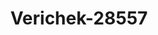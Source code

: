 ---
f_zip-code: 79602
f_state-code: TX
title: Verichek-28557
f_phone: 325-676-7400
f_city-only: Abilene
f_address: 777 Chestnut Street Abilene
f_location-unique-id: '28557'
slug: verichek-28557
updated-on: '2024-05-30T13:46:58.046Z'
created-on: '2024-05-30T13:36:59.803Z'
published-on: '2024-05-30T13:54:32.469Z'
f_city-state: cms/city/abilene-tx.md
f_company: cms/company/verichek.md
f_state: cms/state/texas.md
layout: '[payday-loan].html'
tags: payday-loan
---